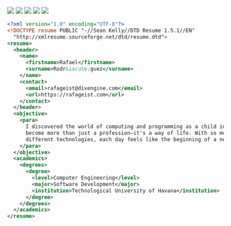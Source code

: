![](https://img.shields.io/badge/Software-Engineer-blue)
![](https://img.shields.io/badge/Web-Developer-white)
![](https://img.shields.io/badge/App-Developer-green)
![](https://img.shields.io/badge/Desktop-Developer-red)
![](https://img.shields.io/badge/Linux-User-black)

```xml
<?xml version="1.0" encoding="UTF-8"?>
<!DOCTYPE resume PUBLIC "-//Sean Kelly//DTD Resume 1.5.1//EN"
  "http://xmlresume.sourceforge.net/dtd/resume.dtd">
<resume>
  <header>
    <name>
      <firstname>Rafael</firstname>
      <surname>Rodr&iacute;guez</surname>
    </name>
    <contact>
      <email>rafageist@divengine.com</email>
      <url>https://rafageist.com</url>
    </contact>
  </header>
  <objective>
    <para>
      I discovered the world of computing and programming as a child in 1997, and it has since
      become more than just a profession—it's a way of life. With so much experience across 
      different technologies, each day feels like the beginning of a new journey.
    </para>
  </objective>
  <academics>
    <degrees>
      <degree>
        <level>Computer Engineering</level>
        <major>Software Development</major>
        <institution>Technological University of Havana</institution>
      </degree>
    </degrees>
  </academics>
</resume>
```
